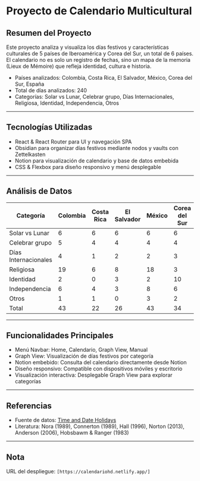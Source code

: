 # Proyecto de Calendario Multicultural

## Resumen del Proyecto

Este proyecto analiza y visualiza los días festivos y características culturales de 5 países de Iberoamérica y Corea del Sur, un total de 6 países.  
El calendario no es solo un registro de fechas, sino un mapa de la memoria (Lieux de Mémoire) que refleja identidad, cultura e historia.

- Países analizados: Colombia, Costa Rica, El Salvador, México, Corea del Sur, España
- Total de días analizados: 240
- Categorías: Solar vs Lunar, Celebrar grupo, Días Internacionales, Religiosa, Identidad, Independencia, Otros

---

## Tecnologías Utilizadas

- React & React Router para UI y navegación SPA
- Obsidian para organizar días festivos mediante nodos y vaults con Zettelkasten
- Notion para visualización de calendario y base de datos embebida
- CSS & Flexbox para diseño responsivo y menú desplegable

---

## Análisis de Datos

| Categoría            | Colombia | Costa Rica | El Salvador | México | Corea del Sur | España | Total |
| -------------------- | -------- | ---------- | ----------- | ------ | ------------- | ------ | ----- |
| Solar vs Lunar       | 6        | 6          | 6           | 6      | 6             | 8      | 38    |
| Celebrar grupo       | 5        | 4          | 4           | 4      | 4             | 2      | 23    |
| Días Internacionales | 4        | 1          | 2           | 2      | 3             | 5      | 17    |
| Religiosa            | 19       | 6          | 8           | 18     | 3             | 30     | 84    |
| Identidad            | 2        | 0          | 3           | 2      | 10            | 24     | 41    |
| Independencia        | 6        | 4          | 3           | 8      | 6             | 3      | 30    |
| Otros                | 1        | 1          | 0           | 3      | 2             | 0      | 7     |
| Total                | 43       | 22         | 26          | 43     | 34            | 72     | 240   |

---

## Funcionalidades Principales

- Menú Navbar: Home, Calendario, Graph View, Manual
- Graph View: Visualización de días festivos por categoría
- Notion embebido: Consulta del calendario directamente desde Notion
- Diseño responsivo: Compatible con dispositivos móviles y escritorio
- Visualización interactiva: Desplegable Graph View para explorar categorías

---

## Referencias

- Fuente de datos: [Time and Date Holidays](https://www.timeanddate.com/holidays/)
- Literatura: Nora (1989), Connerton (1989), Hall (1996), Norton (2013), Anderson (2006), Hobsbawm & Ranger (1983)

---

## Nota

URL del despliegue: `[https://calendariohd.netlify.app/]`
